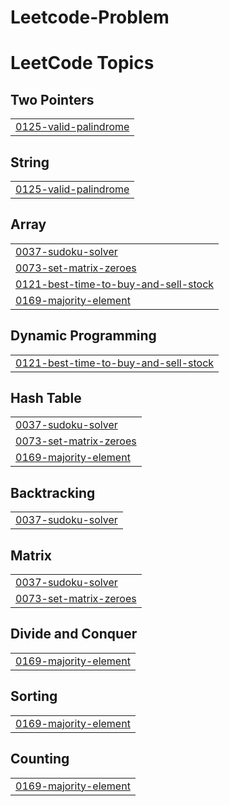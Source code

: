 # Leetcode-Problem
<!---LeetCode Topics Start-->
# LeetCode Topics
## Two Pointers
|  |
| ------- |
| [0125-valid-palindrome](https://github.com/pushprajk07/Leetcode-Problem/tree/master/0125-valid-palindrome) |
## String
|  |
| ------- |
| [0125-valid-palindrome](https://github.com/pushprajk07/Leetcode-Problem/tree/master/0125-valid-palindrome) |
## Array
|  |
| ------- |
| [0037-sudoku-solver](https://github.com/pushprajk07/Leetcode-Problem/tree/master/0037-sudoku-solver) |
| [0073-set-matrix-zeroes](https://github.com/pushprajk07/Leetcode-Problem/tree/master/0073-set-matrix-zeroes) |
| [0121-best-time-to-buy-and-sell-stock](https://github.com/pushprajk07/Leetcode-Problem/tree/master/0121-best-time-to-buy-and-sell-stock) |
| [0169-majority-element](https://github.com/pushprajk07/Leetcode-Problem/tree/master/0169-majority-element) |
## Dynamic Programming
|  |
| ------- |
| [0121-best-time-to-buy-and-sell-stock](https://github.com/pushprajk07/Leetcode-Problem/tree/master/0121-best-time-to-buy-and-sell-stock) |
## Hash Table
|  |
| ------- |
| [0037-sudoku-solver](https://github.com/pushprajk07/Leetcode-Problem/tree/master/0037-sudoku-solver) |
| [0073-set-matrix-zeroes](https://github.com/pushprajk07/Leetcode-Problem/tree/master/0073-set-matrix-zeroes) |
| [0169-majority-element](https://github.com/pushprajk07/Leetcode-Problem/tree/master/0169-majority-element) |
## Backtracking
|  |
| ------- |
| [0037-sudoku-solver](https://github.com/pushprajk07/Leetcode-Problem/tree/master/0037-sudoku-solver) |
## Matrix
|  |
| ------- |
| [0037-sudoku-solver](https://github.com/pushprajk07/Leetcode-Problem/tree/master/0037-sudoku-solver) |
| [0073-set-matrix-zeroes](https://github.com/pushprajk07/Leetcode-Problem/tree/master/0073-set-matrix-zeroes) |
## Divide and Conquer
|  |
| ------- |
| [0169-majority-element](https://github.com/pushprajk07/Leetcode-Problem/tree/master/0169-majority-element) |
## Sorting
|  |
| ------- |
| [0169-majority-element](https://github.com/pushprajk07/Leetcode-Problem/tree/master/0169-majority-element) |
## Counting
|  |
| ------- |
| [0169-majority-element](https://github.com/pushprajk07/Leetcode-Problem/tree/master/0169-majority-element) |
<!---LeetCode Topics End-->